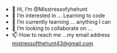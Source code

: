 - 👋 Hi, I’m @Misstressofyhehunt
- 👀 I’m interested in ... Learning to code
- 🌱 I’m currently learning ... anything I can 
- 💞️ I’m looking to collaborate on ...
- 📫 How to reach me ...my email address mistressofthehunt43@gmail.com

<!---
Misstressofyhehunt/Misstressofyhehunt is a ✨ special ✨ repository because its `README.md` (this file) appears on your GitHub profile.
You can click the Preview link to take a look at your changes.
--->
